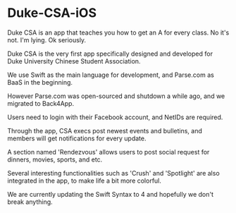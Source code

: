 # Duke-CSA-iOS
Duke CSA is an app that teaches you how to get an A for every class.
No it's not. I'm lying.
Ok seriously.

Duke CSA is the very first app specifically designed and developed for Duke University Chinese Student Association.

We use Swift as the main language for development, and Parse.com as BaaS in the beginning.

However Parse.com was open-sourced and shutdown a while ago, and we migrated to Back4App.

Users need to login with their Facebook account, and NetIDs are required.

Through the app, CSA execs post newest events and bulletins, and members will get notifications for every update.

A section named 'Rendezvous' allows users to post social request for dinners, movies, sports, and etc.

Several interesting functionalities such as 'Crush' and 'Spotlight' are also integrated in the app, to make life a bit more colorful.

We are currently updating the Swift Syntax to 4 and hopefully we don't break anything.
